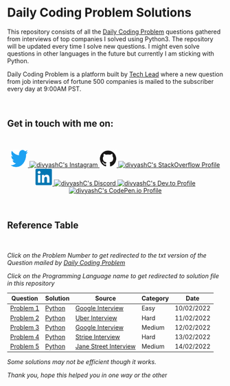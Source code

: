 # Daily Coding Problem Solutions

This repository consists of all the [Daily Coding Problem](https://www.dailycodingproblem.com/) questions gathered from interviews of top companies I solved using Python3. The repository will be updated every time I solve new questions. I might even solve questions in other languages in the future but currently I am sticking with Python.

Daily Coding Problem is a platform built by [Tech Lead](https://www.youtube.com/c/TechLead/) where a new question from job interviews of fortune 500 companies is mailed to the subscriber every day at 9:00AM PST.

<br/>

## Get in touch with me on:

<br/>

<p align="center">
 <a href="https://twitter.com/dork_v2" target="_blank">
  <img src="https://github.com/devicons/devicon/blob/master/icons/twitter/twitter-original.svg" alt="divyashC's Twitter" width="40" height="40"/>     
 </a>
 <a href="https://www.instagram.com/dork_v3.0/" target="_blank">
  <img src="https://raw.githubusercontent.com/rahuldkjain/github-profile-readme-generator/master/src/images/icons/Social/instagram.svg" alt="divyashC's Instagram" width="40" height="40" />    
 </a>
 <a href="https://github.com/divyashC/" target="_blank">
  <img src="https://github.com/devicons/devicon/blob/master/icons/github/github-original.svg" alt="divyashC's GitHub"  width="40" height="40"/>    
 </a>
 <a href="https://stackoverflow.com/users/15124365" target="_blank">
  <img src="https://raw.githubusercontent.com/rahuldkjain/github-profile-readme-generator/master/src/images/icons/Social/stack-overflow.svg" alt="divyashC's StackOverflow Profile"  width="40" height="40"/>    
 </a>
 <a href="https://www.linkedin.com/in/divyashc/" target="_blank">
  <img src="https://github.com/devicons/devicon/blob/master/icons/linkedin/linkedin-original.svg" alt="divyashC's LinkedIn"  width="40" height="40"/>    
 </a>
 <a href="https://discord.com/users/Dork#0448" target="_blank">
  <img src="https://raw.githubusercontent.com/rahuldkjain/github-profile-readme-generator/master/src/images/icons/Social/discord.svg" alt="divyashC's Discord"  width="40" height="40"/>
 </a>
 <a href="https://dev.to/divyashc" target="_blank">
  <img src="https://raw.githubusercontent.com/rahuldkjain/github-profile-readme-generator/master/src/images/icons/Social/devto.svg" alt="divyashC's Dev.to Profile"  width="40" height="40"/>    
 </a>
 <a href="https://codepen.io/divyashc" target="_blank">
  <img src="https://raw.githubusercontent.com/rahuldkjain/github-profile-readme-generator/master/src/images/icons/Social/codepen.svg" alt="divyashC's CodePen.io Profile"  width="40" height="40"/>    
 </a>
</p>

<br/>

## Reference Table

<br/>

_Click on the Problem Number to get redirected to the txt version of the Question mailed by [Daily Coding Problem](https://www.dailycodingproblem.com/)_

_Click on the Programming Language name to get redirected to solution file in this repository_

| **Question**                                                                                   | **Solution**                                                                               | **Source**                                           | **Category** | **Date**   |
| ---------------------------------------------------------------------------------------------- | ------------------------------------------------------------------------------------------ | ---------------------------------------------------- | ------------ | ---------- |
| [Problem 1](https://github.com/divyashC/daily_coding_problem/blob/main/Problem_1/question.txt) | [Python](https://github.com/divyashC/daily_coding_problem/blob/main/Problem_1/solution.py) | [Google Interview](https://www.google.com/)          | Easy         | 10/02/2022 |
| [Problem 2](https://github.com/divyashC/daily_coding_problem/blob/main/Problem_2/question.txt) | [Python](https://github.com/divyashC/daily_coding_problem/blob/main/Problem_2/solution.py) | [Uber Interview](https://www.uber.com/in/en/)        | Hard         | 11/02/2022 |
| [Problem 3](https://github.com/divyashC/daily_coding_problem/blob/main/Problem_3/question.txt) | [Python](https://github.com/divyashC/daily_coding_problem/blob/main/Problem_3/solution.py) | [Google Interview](https://www.google.com/)          | Medium       | 12/02/2022 |
| [Problem 4](https://github.com/divyashC/daily_coding_problem/blob/main/Problem_4/question.txt) | [Python](https://github.com/divyashC/daily_coding_problem/blob/main/Problem_4/solution.py) | [Stripe Interview](https://stripe.com/)              | Hard         | 13/02/2022 |
| [Problem 5](https://github.com/divyashC/daily_coding_problem/blob/main/Problem_5/question.txt) | [Python](https://github.com/divyashC/daily_coding_problem/blob/main/Problem_5/solution.py) | [Jane Street Interview](https://www.janestreet.com/) | Medium       | 14/02/2022 |

<!-- table of solutions -->

_Some solutions may not be efficient though it works._

*Thank you, hope this helped you in one way or the othe*r
